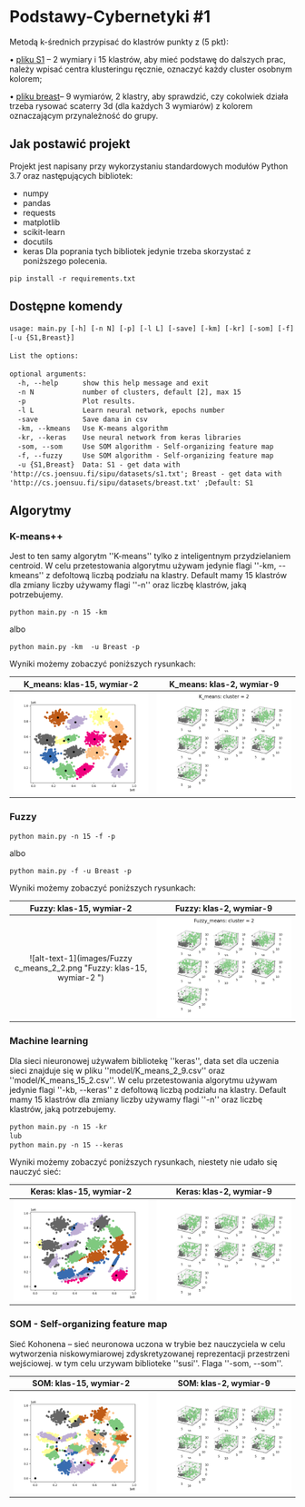 # Podstawy-Cybernetyki #1
Metodą k-średnich przypisać do klastrów punkty z (5 pkt):

• [pliku S1](http://cs.joensuu.fi/sipu/datasets/s1.txt "plik S1") – 2 wymiary i 15 klastrów, aby mieć podstawę do dalszych prac, należy wpisać centra
klusteringu ręcznie, oznaczyć każdy cluster osobnym kolorem;

• [pliku breast](http://cs.joensuu.fi/sipu/datasets/breast.txt "plik breast")– 9 wymiarów, 2 klastry, aby sprawdzić, czy cokolwiek działa trzeba rysować scaterry
3d (dla każdych 3 wymiarów) z kolorem oznaczającym przynależność do grupy.

## Jak postawić projekt
Projekt jest napisany przy wykorzystaniu standardowych modułów Python 3.7 oraz następujących bibliotek:

- numpy
- pandas
- requests
- matplotlib
- scikit-learn
- docutils
- keras
Dla poprania tych bibliotek jedynie trzeba skorzystać z poniższego polecenia.
```commandline
pip install -r requirements.txt
```
## Dostępne komendy

```commandline
usage: main.py [-h] [-n N] [-p] [-l L] [-save] [-km] [-kr] [-som] [-f] [-u {S1,Breast}]

List the options:

optional arguments:
  -h, --help      show this help message and exit
  -n N            number of clusters, default [2], max 15
  -p              Plot results.
  -l L            Learn neural network, epochs number
  -save           Save dana in csv
  -km, --kmeans   Use K-means algorithm
  -kr, --keras    Use neural network from keras libraries
  -som, --som     Use SOM algorithm - Self-organizing feature map
  -f, --fuzzy     Use SOM algorithm - Self-organizing feature map
  -u {S1,Breast}  Data: S1 - get data with 'http://cs.joensuu.fi/sipu/datasets/s1.txt'; Breast - get data with 'http://cs.joensuu.fi/sipu/datasets/breast.txt' ;Default: S1

```

## Algorytmy
### K-means++
Jest to ten samy algorytm ''K-means'' tylko z inteligentnym przydzielaniem centroid.
W celu przetestowania algorytmu używam jedynie flagi ''-km, --kmeans'' z defoltową liczbą podziału
na klastry. Default mamy 15 klastrów dla zmiany liczby używamy flagi ''-n'' oraz liczbę klastrów, jaką potrzebujemy.

```commandline
python main.py -n 15 -km
```

albo
 
```commandline
python main.py -km  -u Breast -p
```


Wyniki możemy zobaczyć poniższych rysunkach:

K_means: klas-15, wymiar-2 | K_means: klas-2, wymiar-9
:-------------------------------------:|:-------------------------:
![alt-text-1](images/K_means_2_2.png "K_means: klas-15, wymiar-2 ") | ![alt-text-2](images/K_means_9_9.png "K_means: klas-2, wymiar-9")

### Fuzzy

```commandline
python main.py -n 15 -f -p
```

albo 

```commandline
python main.py -f -u Breast -p
```

Wyniki możemy zobaczyć poniższych rysunkach:

Fuzzy: klas-15, wymiar-2 | Fuzzy: klas-2, wymiar-9
:-------------------------------------:|:-------------------------:
![alt-text-1](images/Fuzzy c_means_2_2.png "Fuzzy: klas-15, wymiar-2 ") | ![alt-text-2](images/Fuzzy_means_9_9.png "Fuzzy: klas-2, wymiar-9")


### Machine learning
Dla sieci nieuronowej używałem bibliotekę ''keras'', data set dla uczenia sieci znajduje się w pliku
''model/K_means_2_9.csv'' oraz ''model/K_means_15_2.csv''.
W celu przetestowania algorytmu używam jedynie flagi ''-kb, --keras'' z defoltową liczbą podziału
na klastry. Default mamy 15 klastrów dla zmiany liczby używamy flagi ''-n'' oraz liczbę klastrów, jaką potrzebujemy.

```commandline
python main.py -n 15 -kr
lub
python main.py -n 15 --keras
```

Wyniki możemy zobaczyć poniższych rysunkach, niestety nie udało się nauczyć sieć:

Keras: klas-15, wymiar-2 | Keras: klas-2, wymiar-9
:-------------------------------------:|:-------------------------:
![alt-text-1](images/keras_2_2.png "Keras: klas-15, wymiar-2 ") | ![alt-text-2](images/keras_9_9.png "Keras: klas-2, wymiar-9")

### SOM - Self-organizing feature map
Sieć Kohonena – sieć neuronowa uczona w trybie bez nauczyciela w celu wytworzenia niskowymiarowej zdyskretyzowanej reprezentacji przestrzeni wejściowej.
w tym celu urzywam biblioteke ''susi''. Flaga ''-som, --som''.

SOM: klas-15, wymiar-2 | SOM: klas-2, wymiar-9
:-------------------------------------:|:-------------------------:
![alt-text-1](images/som_2_2.png "SOM: klas-15, wymiar-2 ") | ![alt-text-2](images/som_9_9.png "SOM: klas-2, wymiar-9")